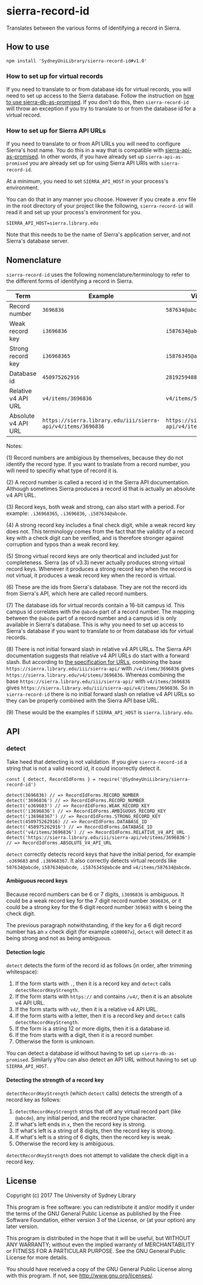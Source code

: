 # sierra-record-id
Translates between the various forms of identifying a record in Sierra.




## How to use

```
npm install 'SydneyUniLibrary/sierra-record-id#v1.0'
```

### How to set up for virtual records

If you need to translate to or from database ids for virtual records, you will need to set up access to the Sierra database. Follow the instruction on [how to use sierra-db-as-promised](https://github.com/SydneyUniLibrary/sierra-db-as-promised#how-to-use). If you don't do this, then `sierra-record-id` will throw an exception if you try to translate to or from the database id for a virtual record.

### How to set up for Sierra API URLs

If you need to translate to or from API URLs you will need to configure Sierra's host name. You do this in a way that is compatible with [sierra-api-as-promised](https://github.com/SydneyUniLibrary/sierra-api-as-promised). In other words, if you have already set up `sierra-api-as-promised` you are already set up for using Sierra API URIs with `sierra-record-id`.

At a minimum, you need to set `SIERRA_API_HOST` in your process's environment.

You can do that in any manner you choose. However if you create a .env file in the root directory of your project like the following, `sierra-record-id` will read it and set up your process's environment for you.

```
SIERRA_API_HOST=sierra.library.edu
```

Note that this needs to be the name of Sierra's application server, and not Sierra's database server.




## Nomenclature

`sierra-record-id` uses the following nomenclature/terminology to refer to the different forms of identifying a record in Sierra.

Term                | Example            | Virtual record example  | Notes
--------------------|--------------------|-------------------------|-------------
Record number       | `3696836`          | `587634@abcde`          | (1) (2)
Weak record key     | `i3696836`         | `i587634@abcde`         | (3) (4)
Strong record key   | `i36968365`        | `i5876345@abcde`        | (3) (4) (5)
Database id         | `450975262916`     | `28192594886437`        | (6) (7)
Relative v4 API URL | `v4/items/3696836` | `v4/items/587634@abcde` | (8)
Absolute v4 API URL | `https://sierra.library.edu/iii/sierra-api/v4/items/3696836` | `https://sierra.library.edu/iii/sierra-api/v4/items/587634@abcde` | (8)

Notes:

(1) Record numbers are ambigious by themselves, because they do not identify the record type. If you want to traslate from a record number, you will need to specifiy what type of record it is.

(2) A record number is called a record id in the Sierra API documentation. Although sometimes Sierra produces a record id that is actually an absolute v4 API URL. 

(3) Record keys, both weak and strong, can also start with a period. For example: `.i36968365`, `.i3696836`, `.i587634@abcde`.

(4) A strong record key includes a final check digit, while a weak record key does not. This terminology comes from the fact that the validity of a record key with a check digit can be verified, and is therefore stronger against corruption and typos than a weak record key.

(5) Strong virtual record keys are only theortical and included just for completeness. Sierra (as of v3.3) never actually produces strong virtual record keys. Whenever it produces a strong record key when the record is not virtual, it produces a weak record key when the record is virtual.

(6) These are the ids from Sierra's database. They are not the record ids from Sierra's API, which here are called record numbers.

(7) The database ids for virtual records contain a 16-bit campus id. This campus id correlates with the `@abcde` part of a record number. The mapping between the `@abcde` part of a record number and a campus id is only available in Sierra's database. This is why you need to set up access to Sierra's database if you want to translate to or from database ids for virtual records.

(8) There is not initial forward slash in relative v4 API URLs. The Sierra API documentation suggests that relative v4 API URLs do start with a forward slash. But according to [the specification for URLs](https://tools.ietf.org/html/rfc3986), combining the base `https://sierra.library.edu/iii/sierra-api/` with `/v4/items/3696836` gives `https://sierra.library.edu/v4/items/3696836`. Whereas combining the base `https://sierra.library.edu/iii/sierra-api/` with `v4/items/3696836` gives `https://sierra.library.edu/iii/sierra-api/v4/items/3696836`. So in `sierra-record-id` there is no initial forward slash on relative v4 API URLs so they can be properly combined with the Sierra API base URL.

(9) These would be the examples if `SIERRA_API_HOST` is `sierra.library.edu`.




## API


### detect

Take heed that detecting is not validation. If you give `sierra-record-id` a string that is not a valid record id,
it could incorrectly detect it.  

```
const { detect, RecordIdForms } = require('@SydneyUniLibrary/sierra-record-id')

detect(3696836) // => RecordIdForms.RECORD_NUMBER
detect('3696836') // => RecordIdForms.RECORD_NUMBER
detect('o369683') // => RecordIdForms.WEAK_RECORD_KEY
detect('i3696836') // => RecordIdForms.AMBIGUOUS_RECORD_KEY
detect('i36968367') // => RecordIdForms.STRONG_RECORD_KEY
detect(450975262916) // => RecordIdForms.DATABASE_ID
detect('450975262916') // => RecordIdForms.DATABASE_ID
detect('v4/items/3696836') // => RecordIdForms.RELATIVE_V4_API_URL
detect('https://sierra.library.edu/iii/sierra-api/v4/items/3696836') // => RecordIdForms.ABSOLUTE_V4_API_URL
```

`detect` correctly detects record keys that have the initial period, for example `.o369683` and `.i36968367`. It also
correctly detects virtual records like `587634@abcde`, `i587634@abcde`, `.i5876345@abcde` and `v4/items/587634@abcde`.

#### Ambiguous record keys

Because record numbers can be 6 or 7 digits, `i3696836` is ambiguous. It could be a weak record key for the 7 digit
record number `3696836`, or it could be a strong key for the 6 digit record number `369683` with `6` being the check digit.

The previous paragraph notwithstanding, if the key for a 6 digit record number has an `x` check digit 
(for example `o100007x`), `detect` will detect it as being strong and not as being ambiguous.

#### Detection logic

`detect` detects the form of the record id as follows (in order, after trimming whitespace):

1. If the form starts with `.`, then it is a record key and `detect` calls `detectRecordKeyStrength`.
2. If the form starts with `https://` and contains `/v4/`, then it is an absolute v4 API URL.
3. If the form starts with `v4/`, then it is a relative v4 API URL.
4. If the form starts with a letter, then it is a record key and `detect` calls `detectRecordKeyStrength`.
5. If the form is a string 12 or more digits, then it is a database id.
6. If the from starts with a digit, then it is a record number.
7. Otherwise the form is unknown.

You can detect a database id without having to set up `sierra-db-as-promised`.
Similarly yYou can also detect an API URL without having to set up `SIERRA_API_HOST`.

#### Detecting the strength of a record key

`detectRecordKeyStrength` (which `detect` calls) detects the strength of a record key as follows:

1. `detectRecordKeyStrength` strips that off any virtual record part (like `@abcde`), any initial period,
   and the record type character.
2. If what's left ends in `x`, then the record key is strong.
3. If what's left is a string of 8 digits, then the record key is strong.
4. If what's left is a string of 6 digits, then the record key is weak.
5. Otherwise the record key is ambiguous.

`detectRecordKeyStrength` does not attempt to validate the check digit in a record key.




## License

Copyright (c) 2017  The University of Sydney Library

This program is free software: you can redistribute it and/or modify
it under the terms of the GNU General Public License as published by
the Free Software Foundation, either version 3 of the License, or
(at your option) any later version.

This program is distributed in the hope that it will be useful,
but WITHOUT ANY WARRANTY; without even the implied warranty of
MERCHANTABILITY or FITNESS FOR A PARTICULAR PURPOSE.  See the
GNU General Public License for more details.

You should have received a copy of the GNU General Public License
along with this program.  If not, see <http://www.gnu.org/licenses/>.
